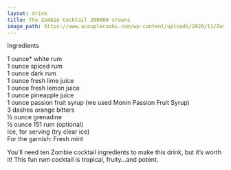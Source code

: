 ```yaml
---
layout: drink
title: The Zombie Cocktail 200000 crowns
image_path: https://www.acouplecooks.com/wp-content/uploads/2020/11/Zombie-Cocktail-005-368x368.jpg
---
```


Ingredients  

1 ounce* white rum  
1 ounce spiced rum  
1 ounce dark rum  
1 ounce fresh lime juice  
1 ounce fresh lemon juice  
1 ounce pineapple juice  
1 ounce passion fruit syrup (we used Monin Passion Fruit Syrup)  
3 dashes orange bitters  
½ ounce grenadine  
½ ounce 151 rum (optional)  
Ice, for serving (try clear ice)  
For the garnish: Fresh mint  


You’ll need ten Zombie cocktail ingredients to make this drink, but it’s worth it! This fun rum cocktail is tropical, fruity…and potent.
